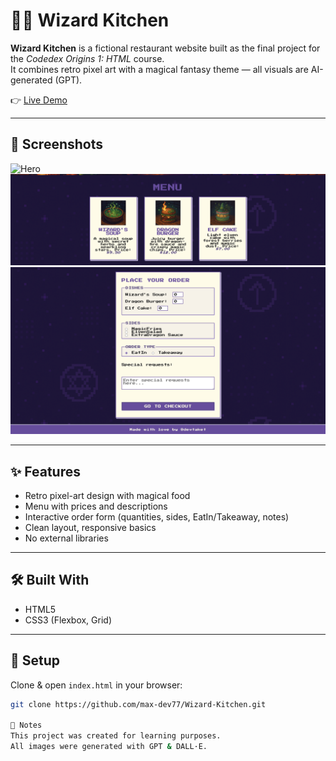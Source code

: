 # 🧙‍♂️ Wizard Kitchen

**Wizard Kitchen** is a fictional restaurant website built as the final project for the *Codedex Origins 1: HTML* course.  
It combines retro pixel art with a magical fantasy theme — all visuals are AI-generated (GPT).

👉 [Live Demo](https://max-dev77.github.io/Wizard-Kitchen/)

---

## 📸 Screenshots

![Hero](./screenshots/hero.png)
![Menu](./screenshots/menu.png)
![Order](./screenshots/order.png)

---

## ✨ Features

- Retro pixel-art design with magical food
- Menu with prices and descriptions
- Interactive order form (quantities, sides, EatIn/Takeaway, notes)
- Clean layout, responsive basics
- No external libraries

---

## 🛠️ Built With

- HTML5  
- CSS3 (Flexbox, Grid)

---

## 📁 Setup

Clone & open `index.html` in your browser:
```bash
git clone https://github.com/max-dev77/Wizard-Kitchen.git

🧾 Notes
This project was created for learning purposes.
All images were generated with GPT & DALL·E.
